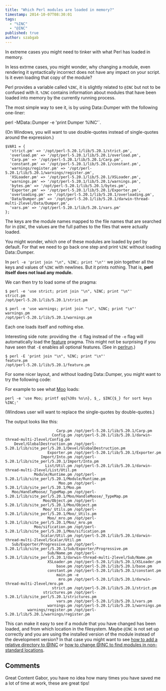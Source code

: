 ```yaml
---
title: "Which Perl modules are loaded in memory?"
timestamp: 2014-10-07T08:30:01
tags:
  - "%INC"
  - "@INC"
published: true
author: szabgab
---
```



In extreme cases you might need to tinker with what Perl has loaded in memory.

In less extrme cases, you might wonder, why changing a module, even rendering it
syntactically incorrect does not have any impact on your script. Is it even loading
that copy of the module?


Perl provides a variable called `%INC`, it is slightly related to `@INC` but not to be confused with it.
`%INC` contains information about modules that have been loaded into memory by the currently running process.

The most simple way to see it, is by using Data::Dumper with the following one-liner:

<htl>perl -MData::Dumper -e 'print Dumper \%INC'`.

(On Windows, you will want to use double-quotes instead of single-quotes around the expression.)

```
$VAR1 = {
  'strict.pm' => '/opt/perl-5.20.1/lib/5.20.1/strict.pm',
  'overload.pm' => '/opt/perl-5.20.1/lib/5.20.1/overload.pm',
  'Carp.pm' => '/opt/perl-5.20.1/lib/5.20.1/Carp.pm',
  'constant.pm' => '/opt/perl-5.20.1/lib/5.20.1/constant.pm',
  'warnings/register.pm' => '/opt/perl-5.20.1/lib/5.20.1/warnings/register.pm',
  'XSLoader.pm' => '/opt/perl-5.20.1/lib/5.20.1/XSLoader.pm',
  'warnings.pm' => '/opt/perl-5.20.1/lib/5.20.1/warnings.pm',
  'bytes.pm' => '/opt/perl-5.20.1/lib/5.20.1/bytes.pm',
  'Exporter.pm' => '/opt/perl-5.20.1/lib/5.20.1/Exporter.pm',
  'overloading.pm' => '/opt/perl-5.20.1/lib/5.20.1/overloading.pm',
  'Data/Dumper.pm' => '/opt/perl-5.20.1/lib/5.20.1/darwin-thread-multi-2level/Data/Dumper.pm',
  'vars.pm' => '/opt/perl-5.20.1/lib/5.20.1/vars.pm'
};
```

The keys are the module names mapped to the file names that are searched for in `@INC`, the values
are the full pathes to the files that were actually loaded.

You might wonder, which one of these modules are loaded by perl by default. For that we need to go back one
step and print `%INC` without loading Data::Dumper.

In `perl -e 'print join "\n", %INC; print "\n"'` we join together all the keys and values of `%INC`
with newlines. But it prints nothing. That is, **perl itself does not load any module.**

We can then try to load some of the pragma:

```
$ perl -e 'use strict; print join "\n", %INC; print "\n"'
strict.pm
/opt/perl-5.20.1/lib/5.20.1/strict.pm
```

```
$ perl -e 'use warnings; print join "\n", %INC; print "\n"'
warnings.pm
/opt/perl-5.20.1/lib/5.20.1/warnings.pm
```

Each one loads itself and nothing else.

Interesting side note: providing the `-E` flag instead of the `-e` flag
will automatically load the [feature](https://metacpan.org/pod/feature) pragma.
This might not be surprising if you have seen that `-E` enables all optional features.
(See in [perlrun](https://metacpan.org/pod/distribution/perl/pod/perlrun.pod).)

```
$ perl -E 'print join "\n", %INC; print "\n"'
feature.pm
/opt/perl-5.20.1/lib/5.20.1/feature.pm
```

For some nicer layout, and without loading Data::Dumper, you might want to try the following code:

For example to see what [Moo](/moo) loads:

```
perl -e 'use Moo; printf qq{%30s %s\n}, $_, $INC{$_} for sort keys %INC;'
```

(Windows user will want to replace the single-quotes by double-quotes.)

The output looks like this:

```
                       Carp.pm /opt/perl-5.20.1/lib/5.20.1/Carp.pm
                     Config.pm /opt/perl-5.20.1/lib/5.20.1/darwin-thread-multi-2level/Config.pm
    Devel/GlobalDestruction.pm /opt/perl-5.20.1/lib/site_perl/5.20.1/Devel/GlobalDestruction.pm
                   Exporter.pm /opt/perl-5.20.1/lib/5.20.1/Exporter.pm
                Import/Into.pm /opt/perl-5.20.1/lib/site_perl/5.20.1/Import/Into.pm
                  List/Util.pm /opt/perl-5.20.1/lib/5.20.1/darwin-thread-multi-2level/List/Util.pm
             Module/Runtime.pm /opt/perl-5.20.1/lib/site_perl/5.20.1/Module/Runtime.pm
                        Moo.pm /opt/perl-5.20.1/lib/site_perl/5.20.1/Moo.pm
   Moo/HandleMoose/_TypeMap.pm /opt/perl-5.20.1/lib/site_perl/5.20.1/Moo/HandleMoose/_TypeMap.pm
                 Moo/Object.pm /opt/perl-5.20.1/lib/site_perl/5.20.1/Moo/Object.pm
                 Moo/_Utils.pm /opt/perl-5.20.1/lib/site_perl/5.20.1/Moo/_Utils.pm
                   Moo/_mro.pm /opt/perl-5.20.1/lib/site_perl/5.20.1/Moo/_mro.pm
             Moo/sification.pm /opt/perl-5.20.1/lib/site_perl/5.20.1/Moo/sification.pm
                Scalar/Util.pm /opt/perl-5.20.1/lib/5.20.1/darwin-thread-multi-2level/Scalar/Util.pm
   Sub/Exporter/Progressive.pm /opt/perl-5.20.1/lib/site_perl/5.20.1/Sub/Exporter/Progressive.pm
                   Sub/Name.pm /opt/perl-5.20.1/lib/site_perl/5.20.1/darwin-thread-multi-2level/Sub/Name.pm
                   XSLoader.pm /opt/perl-5.20.1/lib/5.20.1/XSLoader.pm
                       base.pm /opt/perl-5.20.1/lib/5.20.1/base.pm
                   constant.pm /opt/perl-5.20.1/lib/5.20.1/constant.pm
                       main.pm -e
                        mro.pm /opt/perl-5.20.1/lib/5.20.1/darwin-thread-multi-2level/mro.pm
                     strict.pm /opt/perl-5.20.1/lib/5.20.1/strict.pm
                 strictures.pm /opt/perl-5.20.1/lib/site_perl/5.20.1/strictures.pm
                       vars.pm /opt/perl-5.20.1/lib/5.20.1/vars.pm
                   warnings.pm /opt/perl-5.20.1/lib/5.20.1/warnings.pm
          warnings/register.pm /opt/perl-5.20.1/lib/5.20.1/warnings/register.pm
```

This can make it easy to see if a module that you have changed has been loaded, and from which location in the filesystem. Maybe `@INC`
is not set up correctly and you are using the installed version of the module instead of the development version?
In that case you might want to see [how to add a relative directory to @INC](/how-to-add-a-relative-directory-to-inc)
or [how to change @INC to find modules in non-standard locations](/how-to-change-inc-to-find-perl-modules-in-non-standard-locations).


## Comments

Great Content Gabor, you have no idea how many times you have saved me a lot of time at work, these are great tips!

